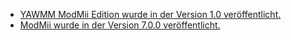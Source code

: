 * [YAWMM ModMii Edition wurde in der Version 1.0 veröffentlicht.](https://wiidatabase.de/yawmm-modmii-edition-v1-0/)
* [ModMii wurde in der Version 7.0.0 veröffentlicht.](https://wiidatabase.de/modmii-v7-0-0/)

